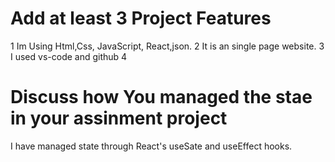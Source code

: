 # Add at least 3 Project Features
 1 Im Using Html,Css, JavaScript, React,json.
 2 It is an single page website.
 3 I used vs-code and github
 4 

# Discuss how You managed the stae in your assinment project

I have managed state through React's useSate and useEffect hooks.
